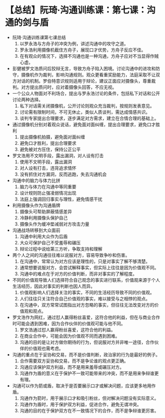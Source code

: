 # 【总结】阮琦·沟通训练课：第七课：沟通的剑与盾

-   阮琦·沟通训练课第七课总结
    1.  以罗永浩与方舟子的冲突为例，讲述沟通中的攻守之道。
    2.  罗永浩利用摄像机截住方舟子，展现口才优势，方舟子反应不佳。
    3.  在有观众的情况下，选择不沟通也是一种沟通，方舟子应对不当显得作贼心虚。
-   彭健被罗文浩质问后狡辩无言，导致方舟子陷入困境。讨论沟通中的进攻和防守，摄像机作为裁判，影响沟通规则。观众更看重奖励能力，法庭采取不让双方对话的机制。罗伯特意识规则适用于辩论，建议正面应对摄像头，尊重裁判。对方提出质问时，应对着摄像头回答，不应无视。
-   一个公众人物面对不利场合，提出与罗永浩讨论的条件，包括私下对话和公开讨论两种选择。
    1.  私下对话需关闭摄像机，公开讨论则观众充当裁判，按规则发表意见。
    2.  讨论需有限制时间，不可无休止，类似人质谈判，需达成情感共识。
    3.  谈判专家提出合理要求，逐步满足对方需求，建立在合情合理的基础上。
-   通过摄像机分别对着观众说话，避免面对面纠缠，提出合理要求，避免口才胜利
    1.  提出摄像机拍摄，避免面对面纠缠
    2.  避免口才胜利，提出合理要求
    3.  避免被对方压住，保持公正公平
-   罗文浩用不文明手段，露出漏洞，对人设有打击
    1.  使用不文明手段，露出漏洞
    2.  对人设有打击，违背追求情怀
    3.  没有抓住对方漏洞，反而逃跑，失去沟通机会
-   沟通中的脑力与体力比拼
    1.  脑力与体力在沟通中等同重要
    2.  设计规则防止强凌弱情况出现
    3.  法庭上强调回归事实与理性，避免情感干扰
-   利用摄像头作为沟通盾牌
    1.  摄像头可帮助屏蔽情感差异
    2.  冷静利用摄像头保护自己
    3.  摄像头作为缓冲垫减弱对方攻击力量
-   沟通战场转移到大众面前
    1.  沟通中利用大众作为后盾
    2.  大众可保护自己不受羞辱和碾压
    3.  辩论过程中说给第三方听，争取支持和理解
-   两个人之间的沟通往往难以说服对方，容易导致争吵和伤害。
    1.  在沟通中，常常认为对方应该是理性的，只是对事实了解不够清楚。
    2.  通常想要说服对方，会尝试解释事实，但实际上往往是因为价值观不同。
    3.  沟通中的难点在于对方的价值判断，而非对事实的了解程度。
-   不同的价值观导致人们选择符合自己观念的事实进行联系，价值观来源于个人生活经历，因此对事实的判断也因人而异。
    1.  价值观影响人们选择关注的事实，不同的生活经历导致不同的价值观。
    2.  人们往往只关注符合自己价值观的事实，难以接受与之相悖的观点。
    3.  在沟通中，双方常常试图指出对方忽略的事实，但往往无法改变对方的价值观和观点。
-   罗文浩作为网红，通过怼人赢得粉丝喜爱，这符合他的利益，但在与商业合作时可能会遇到困难，因为合作伙伴的价值观可能与他不同。
    1.  罗文浩通过怼人赢得粉丝喜爱，这符合他的利益。
    2.  在商业合作中，可能会因为价值观不同而遇到困难。
    3.  沟通的目的是让对方做你期待的行为，但说服对方并非唯一途径，合作伙伴的价值观也需考虑。
-   沟通的重点在于妥协和交易，而不是价值判断，政治家的行为是最好的例子。
    1.  合作需要双方妥协和交易，而不是争论谁的观点更正确。
    2.  沟通应该保护双方利益，而不是用来羞辱或碾压对方。
    3.  沟通作为盾的意义在于保护不一致可能带来的冲突，而不是用来争辩谁更有理。
-   沟通可以作为箭或盾，取决于是否要展示口才或解决问题，应该更多地用作盾。
    1.  沟通作为箭时，用于展示口才和吸引粉丝，但对解决问题没有实际意义。
    2.  沟通作为盾时，用于保护双方利益，促进合作，避免无谓冲突。
    3.  沟通的目的在于保护双方在不一致情况下的合作，而不是争辩谁更厉害。
